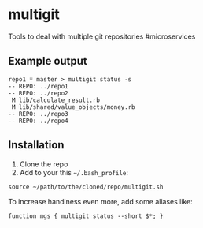 # multigit
Tools to deal with multiple git repositories #microservices

## Example output

```
repo1 ⑂ master > multigit status -s
-- REPO: ../repo1
-- REPO: ../repo2
 M lib/calculate_result.rb
 M lib/shared/value_objects/money.rb
-- REPO: ../repo3
-- REPO: ../repo4
```

## Installation

1. Clone the repo
2. Add to your this `~/.bash_profile`:
```
source ~/path/to/the/cloned/repo/multigit.sh
```

To increase handiness even more, add some aliases like:
```
function mgs { multigit status --short $*; }
```
